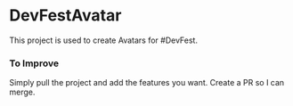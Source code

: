 # DevFestAvatar

This project is used to create Avatars for #DevFest. 

### To Improve
Simply pull the project and add the features you want. Create a PR so I can merge. 
